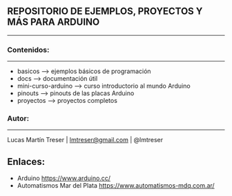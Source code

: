 ## REPOSITORIO DE EJEMPLOS, PROYECTOS Y MÁS PARA ARDUINO
------

### Contenidos:
------

- basicos --> ejemplos básicos de programación
- docs --> documentación útil
- mini-curso-arduino --> curso introductorio al mundo Arduino
- pinouts --> pinouts de las placas Arduino
- proyectos --> proyectos completos

### Autor:
------

Lucas Martín Treser | lmtreser@gmail.com | @lmtreser

Enlaces:
--------

- Arduino https://www.arduino.cc/
- Automatismos Mar del Plata https://www.automatismos-mdq.com.ar/

